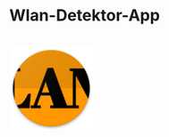 # Wlan-Detektor-App 
# <img src="./app/src/main/res/mipmap-xxhdpi/ic_launcher.png" height=150 alt="WLAN Detektor Pro" />

